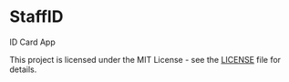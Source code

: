 # StaffID
ID Card App

This project is licensed under the MIT License - see the [LICENSE](LICENSE) file for details.
